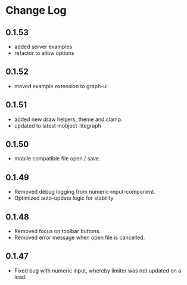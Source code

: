 # Change Log

## 0.1.53

- added server examples
- refactor to allow options

## 0.1.52

- moved example extension to graph-ui

## 0.1.51

- added new draw helpers, theme and clamp.
- updated to latest mobject-litegraph

## 0.1.50

- mobile compatible file open / save.

## 0.1.49

- Removed debug logging from numeric-input-component.
- Optimized auto-update logic for stability

## 0.1.48

- Removed focus on toolbar buttons.
- Removed error message when open file is cancelled.

## 0.1.47

- Fixed bug with numeric input, whereby limiter was not updated on a load.
